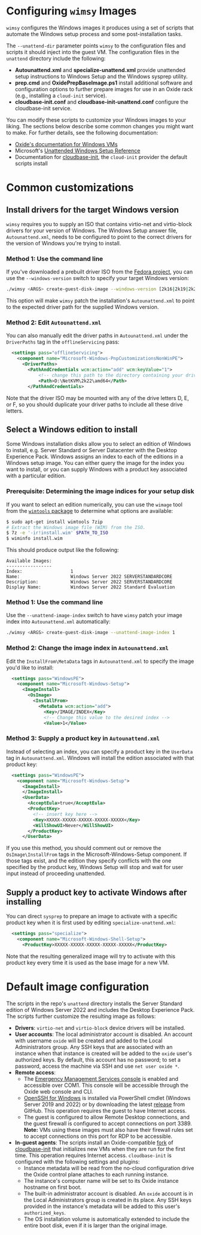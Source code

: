 # Configuring `wimsy` Images

`wimsy` configures the Windows images it produces using a set of scripts that
automate the Windows setup process and some post-installation tasks.

The `--unattend-dir` parameter points `wimsy` to the configuration files and
scripts it should inject into the guest VM. The configuration files in the
`unattend` directory include the following:

* **Autounattend.xml** and **specialize-unattend.xml** provide unattended setup
  instructions to Windows Setup and the Windows sysprep utility.
* **prep.cmd** and **OxidePrepBaseImage.ps1** install additional software and
  configuration options to further prepare images for use in an Oxide rack
  (e.g., installing a `cloud-init` service).
* **cloudbase-init.conf** and **cloudbase-init-unattend.conf** configure the
  cloudbase-init service.

You can modify these scripts to customize your Windows images to your liking.
The sections below describe some common changes you might want to make. For
further details, see the following documentation:

* [Oxide's documentation for Windows
  VMs](https://docs.oxide.computer/guides/working-with-windows-vms)
* Microsoft's [Unattended Windows Setup
  Reference](https://learn.microsoft.com/en-us/windows-hardware/customize/desktop/unattend/)
* Documentation for
  [cloudbase-init](https://cloudbase-init.readthedocs.io/en/latest/), the
  `cloud-init` provider the default scripts install

# Common customizations

## Install drivers for the target Windows version

`wimsy` requires you to supply an ISO that contains virtio-net and virtio-block
drivers for your version of Windows. The Windows Setup answer file,
`Autounattend.xml`, needs to be configured to point to the correct drivers for
the version of Windows you're trying to install.

### Method 1: Use the command line

If you've downloaded a prebuilt driver ISO from the [Fedora
project](https://learn.microsoft.com/en-us/windows-hardware/customize/desktop/unattend/),
you can use the `--windows-version` switch to specify your target Windows
version:

```sh
./wimsy <ARGS> create-guest-disk-image --windows-version [2k16|2k19|2k22]
```

This option will make `wimsy` patch the installation's `Autounattend.xml` to
point to the expected driver path for the supplied Windows version.

### Method 2: Edit `Autounattend.xml`

You can also manually edit the driver paths in `Autounattend.xml` under the
`DriverPaths` tag in the `offlineServicing` pass:

```xml
  <settings pass="offlineServicing">
    <component name="Microsoft-Windows-PnpCustomizationsNonWinPE">
      <DriverPaths>
        <PathAndCredentials wcm:action="add" wcm:keyValue="1">
            <!-- change this path to the directory containing your drivers -->
            <Path>D:\NetKVM\2k22\amd64</Path>
        </PathAndCredentials>
```

Note that the driver ISO may be mounted with any of the drive letters D, E, or
F, so you should duplicate your driver paths to include all these drive letters.

## Select a Windows edition to install

Some Windows installation disks allow you to select an edition of Windows to
install, e.g. Server Standard or Server Datacenter with the Desktop Experience
Pack. Windows assigns an index to each of the editions in a Windows setup image.
You can either query the image for the index you want to install, or you can
supply Windows with a product key associated with a particular edition.

### Prerequisite: Determining the image indices for your setup disk

If you want to select an edition numerically, you can use the `wimage` tool from
the [`wimtools` package](https://wimlib.net/) to determine what options are
available:

```sh
$ sudo apt-get install wimtools 7zip
# Extract the Windows image file (WIM) from the ISO.
$ 7z -e '-ir!install.wim' $PATH_TO_ISO
$ wiminfo install.wim
```

This should produce output like the following:

```
Available Images:                                               
-----------------                                               
Index:                  1                                        
Name:                   Windows Server 2022 SERVERSTANDARDCORE
Description:            Windows Server 2022 SERVERSTANDARDCORE
Display Name:           Windows Server 2022 Standard Evaluation
```

### Method 1: Use the command line

Use the `--unattend-image-index` switch to have `wimsy` patch your image index
into `Autounattend.xml` automatically:

```sh
./wimsy <ARGS> create-guest-disk-image --unattend-image-index 1
```

### Method 2: Change the image index in `Autounattend.xml`

Edit the `InstallFrom\MetaData` tags in `Autounattend.xml` to specify the image
you'd like to install:

```xml
  <settings pass="WindowsPE">
    <component name="Microsoft-Windows-Setup">
      <ImageInstall>
        <OsImage>
          <InstallFrom>
            <MetaData wcm:action="add">
              <Key>/IMAGE/INDEX</Key>
              <!-- Change this value to the desired index -->
              <Value>1</Value>
```

### Method 3: Supply a product key in `Autounattend.xml`

Instead of selecting an index, you can specify a product key in the `UserData`
tag in `Autounattend.xml`. Windows will install the edition associated with that
product key:

```xml
  <settings pass="WindowsPE">
    <component name="Microsoft-Windows-Setup">
      <ImageInstall>
      </ImageInstall>
      <UserData>
        <AcceptEula>true</AcceptEula>
        <ProductKey>
          <!-- insert key here -->
          <Key>XXXXX-XXXXX-XXXXX-XXXXX-XXXXX</Key>
          <WillShowUI>Never</WillShowUI>
        </ProductKey>
      </UserData>
```

If you use this method, you should comment out or remove the
`OsImage\InstallFrom` tags in the Microsoft-Windows-Setup component. If those
tags exist, and the edition they specify conflicts with the one specified by the
product key, Windows Setup will stop and wait for user input instead of
proceeding unattended.

## Supply a product key to activate Windows after installing

You can direct `sysprep` to prepare an image to activate with a specific product
key when it is first used by editing `specialize-unattend.xml`:

```xml
  <settings pass="specialize">
    <component name="Microsoft-Windows-Shell-Setup">
      <ProductKey>XXXXX-XXXXX-XXXXX-XXXXX-XXXXX</ProductKey>
```

Note that the resulting generalized image will try to activate with this product
key every time it is used as the base image for a new VM.

# Default image configuration

The scripts in the repo's `unattend` directory installs the Server Standard
edition of Windows Server 2022 and includes the Desktop Experience Pack. The
scripts further customize the resulting image as follows:

- **Drivers**: `virtio-net` and `virtio-block` device drivers will be installed.
- **User accounts**: The local administrator account is disabled. An account
  with username `oxide` will be created and added to the Local Administrators
  group. Any SSH keys that are associated with an instance when that instance is
  created will be added to the `oxide` user's authorized keys. By default, this
  account has no password; to set a password, access the machine via SSH and use
  `net user oxide *`.
- **Remote access**:
  - The [Emergency Management Services
    console](https://learn.microsoft.com/en-us/windows-hardware/drivers/devtest/boot-parameters-to-enable-ems-redirection)
    is enabled and accessible over COM1. This console will be accessible through
    the Oxide web console and CLI.
  - [OpenSSH for
    Windows](https://learn.microsoft.com/en-us/windows-server/administration/openssh/openssh_install_firstuse?tabs=powershell)
    is installed via PowerShell cmdlet (Windows Server 2019 and 2022) or by
    downloading the latest
    [release](https://github.com/PowerShell/Win32-OpenSSH/releases/) from
    GitHub. This operation requires the guest to have Internet access.
  - The guest is configured to allow Remote Desktop connections, and the guest
    firewall is configured to accept connections on port 3389. **Note:** VMs
    using these images must also have their firewall rules set to accept
    connections on this port for RDP to be accessible.
- **In-guest agents**: The scripts install an Oxide-compatible
  [fork](https://github.com/luqmana/cloudbase-init/tree/oxide) of
  [cloudbase-init](https://cloudbase-init.readthedocs.io/en/latest/) that
  initializes new VMs when they are run for the first time. This operation
  requires Internet access. `cloudbase-init` is configured with the following
  settings and plugins:
  - Instance metadata will be read from the no-cloud configuration drive the
    Oxide control plane attaches to each running instance.
  - The instance's computer name will be set to its Oxide instance hostname on
    first boot.
  - The built-in administrator account is disabled. An `oxide` account is
    in the Local Administrators group is created in its place. Any SSH keys
    provided in the instance's metadata will be added to this user's
    `authorized_keys`.
  - The OS installation volume is automatically extended to include the entire
    boot disk, even if it is larger than the original image.
